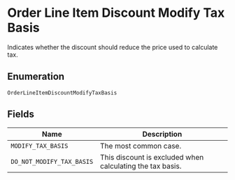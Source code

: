 
# Order Line Item Discount Modify Tax Basis

Indicates whether the discount should reduce the price used to calculate tax.

## Enumeration

`OrderLineItemDiscountModifyTaxBasis`

## Fields

| Name | Description |
|  --- | --- |
| `MODIFY_TAX_BASIS` | The most common case. |
| `DO_NOT_MODIFY_TAX_BASIS` | This discount is excluded when calculating the tax basis. |

